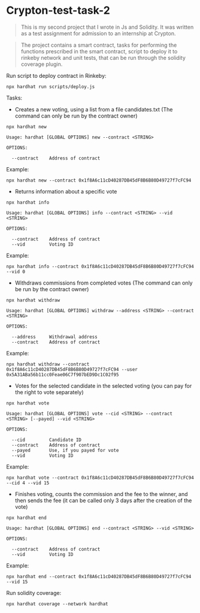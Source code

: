 # Crypton-test-task-2

>This is my second project that I wrote in Js and Solidity. It was written as a test assignment for admission to an internship at Crypton.

>The project contains a smart contract, tasks for performing the functions prescribed in the smart contract, script to deploy it to rinkeby network and unit tests, that can be run through the solidity coverage plugin.


Run script to deploy contract in Rinkeby:
```shell
npx hardhat run scripts/deploy.js
```

Tasks:

- Creates a new voting, using a list from a file candidates.txt (The command can only be run by the contract owner)
```shell
npx hardhat new

Usage: hardhat [GLOBAL OPTIONS] new --contract <STRING>

OPTIONS:

  --contract	Address of contract 
```
Example:
```shell
npx hardhat new --contract 0x1f8A6c11cD40287DB45dF8B6B80D49727f7cFC94
```
- Returns information about a specific vote
```shell
npx hardhat info

Usage: hardhat [GLOBAL OPTIONS] info --contract <STRING> --vid <STRING>

OPTIONS:

  --contract	Address of contract 
  --vid     	Voting ID 
```
Example:
```shell
npx hardhat info --contract 0x1f8A6c11cD40287DB45dF8B6B80D49727f7cFC94 --vid 0
```
- Withdraws commissions from completed votes (The command can only be run by the contract owner)
```shell
npx hardhat withdraw

Usage: hardhat [GLOBAL OPTIONS] withdraw --address <STRING> --contract <STRING>

OPTIONS:

  --address 	Withdrawal address 
  --contract	Address of contract 
```
Example:
```shell
npx hardhat withdraw --contract 0x1f8A6c11cD40287DB45dF8B6B80D49727f7cFC94 --user 0x5A31ABa56b11cc0Feae06C7f907bED9Dc1C02f95
```
- Votes for the selected candidate in the selected voting (you can pay for the right to vote separately)
```shell
npx hardhat vote

Usage: hardhat [GLOBAL OPTIONS] vote --cid <STRING> --contract <STRING> [--payed] --vid <STRING>

OPTIONS:

  --cid     	Candidate ID 
  --contract	Address of contract 
  --payed   	Use, if you payed for vote 
  --vid     	Voting ID 
```
Example:
```shell
npx hardhat vote --contract 0x1f8A6c11cD40287DB45dF8B6B80D49727f7cFC94 --cid 4 --vid 15 
```
- Finishes voting, counts the commission and the fee to the winner, and then sends the fee (it can be called only 3 days after the creation of the vote)
```shell
npx hardhat end

Usage: hardhat [GLOBAL OPTIONS] end --contract <STRING> --vid <STRING>

OPTIONS:

  --contract	Address of contract 
  --vid     	Voting ID 
```
Example:
```shell
npx hardhat end --contract 0x1f8A6c11cD40287DB45dF8B6B80D49727f7cFC94 --vid 15 
```



Run solidity coverage:
```shell
npx hardhat coverage --network hardhat
```

